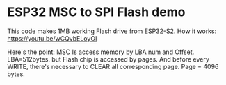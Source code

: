 # ESP32 MSC to SPI Flash demo

This code makes 1MB working Flash drive from ESP32-S2.
How it works:
https://youtu.be/wCQvbELoyOI


Here's the point:
MSC Is access memory by LBA num and Offset. 
LBA=512bytes.
but
Flash chip is accessed by pages. And before every WRITE, there's necessary to CLEAR all corresponding page.
Page = 4096 bytes.